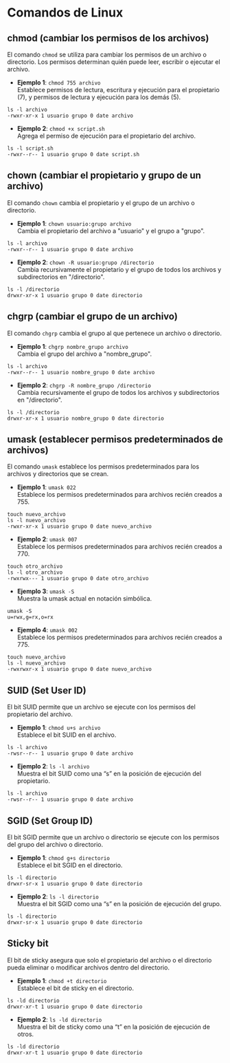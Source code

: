 
# Comandos de Linux

## chmod (cambiar los permisos de los archivos)

El comando `chmod` se utiliza para cambiar los permisos de un archivo o directorio. Los permisos determinan quién puede leer, escribir o ejecutar el archivo.

*   **Ejemplo 1**: `chmod 755 archivo`  
    Establece permisos de lectura, escritura y ejecución para el propietario (7), y permisos de lectura y ejecución para los demás (5).

```
ls -l archivo
-rwxr-xr-x 1 usuario grupo 0 date archivo
```

*   **Ejemplo 2**: `chmod +x script.sh`  
    Agrega el permiso de ejecución para el propietario del archivo.

```
ls -l script.sh
-rwxr--r-- 1 usuario grupo 0 date script.sh
```

## chown (cambiar el propietario y grupo de un archivo)

El comando `chown` cambia el propietario y el grupo de un archivo o directorio.

*   **Ejemplo 1**: `chown usuario:grupo archivo`  
    Cambia el propietario del archivo a "usuario" y el grupo a "grupo".

```
ls -l archivo
-rwxr--r-- 1 usuario grupo 0 date archivo
```

*   **Ejemplo 2**: `chown -R usuario:grupo /directorio`  
    Cambia recursivamente el propietario y el grupo de todos los archivos y subdirectorios en "/directorio".

```
ls -l /directorio
drwxr-xr-x 1 usuario grupo 0 date directorio
```

## chgrp (cambiar el grupo de un archivo)

El comando `chgrp` cambia el grupo al que pertenece un archivo o directorio.

*   **Ejemplo 1**: `chgrp nombre_grupo archivo`  
    Cambia el grupo del archivo a "nombre\_grupo".

```
ls -l archivo
-rwxr--r-- 1 usuario nombre_grupo 0 date archivo
```

*   **Ejemplo 2**: `chgrp -R nombre_grupo /directorio`  
    Cambia recursivamente el grupo de todos los archivos y subdirectorios en "/directorio".

```
ls -l /directorio
drwxr-xr-x 1 usuario nombre_grupo 0 date directorio
```

## umask (establecer permisos predeterminados de archivos)

El comando `umask` establece los permisos predeterminados para los archivos y directorios que se crean.

*   **Ejemplo 1**: `umask 022`  
    Establece los permisos predeterminados para archivos recién creados a 755.

```
touch nuevo_archivo
ls -l nuevo_archivo
-rwxr-xr-x 1 usuario grupo 0 date nuevo_archivo
```

*   **Ejemplo 2**: `umask 007`  
    Establece los permisos predeterminados para archivos recién creados a 770.

```
touch otro_archivo
ls -l otro_archivo
-rwxrwx--- 1 usuario grupo 0 date otro_archivo
```

*   **Ejemplo 3**: `umask -S`  
    Muestra la umask actual en notación simbólica.

```
umask -S
u=rwx,g=rx,o=rx
```

*   **Ejemplo 4**: `umask 002`  
    Establece los permisos predeterminados para archivos recién creados a 775.

```
touch nuevo_archivo
ls -l nuevo_archivo
-rwxrwxr-x 1 usuario grupo 0 date nuevo_archivo
```
## SUID (Set User ID)

El bit SUID permite que un archivo se ejecute con los permisos del propietario del archivo.

*   **Ejemplo 1**: `chmod u+s archivo`  
    Establece el bit SUID en el archivo.

```
ls -l archivo
-rwsr--r-- 1 usuario grupo 0 date archivo
```

*   **Ejemplo 2**: `ls -l archivo`  
    Muestra el bit SUID como una “s” en la posición de ejecución del propietario.

```
ls -l archivo
-rwsr--r-- 1 usuario grupo 0 date archivo
```

## SGID (Set Group ID)

El bit SGID permite que un archivo o directorio se ejecute con los permisos del grupo del archivo o directorio.

*   **Ejemplo 1**: `chmod g+s directorio`  
    Establece el bit SGID en el directorio.

```
ls -l directorio
drwxr-sr-x 1 usuario grupo 0 date directorio
```

*   **Ejemplo 2**: `ls -l directorio`  
    Muestra el bit SGID como una “s” en la posición de ejecución del grupo.

```
ls -l directorio
drwxr-sr-x 1 usuario grupo 0 date directorio
```

## Sticky bit

El bit de sticky asegura que solo el propietario del archivo o el directorio pueda eliminar o modificar archivos dentro del directorio.

*   **Ejemplo 1**: `chmod +t directorio`  
    Establece el bit de sticky en el directorio.

```
ls -ld directorio
drwxr-xr-t 1 usuario grupo 0 date directorio
```

*   **Ejemplo 2**: `ls -ld directorio`  
    Muestra el bit de sticky como una “t” en la posición de ejecución de otros.

```
ls -ld directorio
drwxr-xr-t 1 usuario grupo 0 date directorio
```
